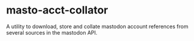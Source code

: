 # masto-acct-collator

A utility to download, store and collate mastodon account references from
several sources in the mastodon API.
